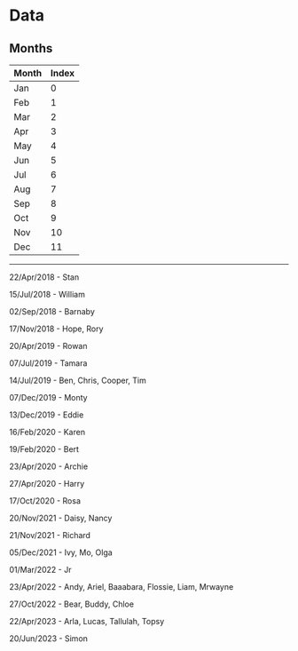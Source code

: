 # Data

## Months

| Month | Index |
| ----- | ----- |
| Jan   | 0     |
| Feb   | 1     |
| Mar   | 2     |
| Apr   | 3     |
| May   | 4     |
| Jun   | 5     |
| Jul   | 6     |
| Aug   | 7     |
| Sep   | 8     |
| Oct   | 9     |
| Nov   | 10    |
| Dec   | 11    |


---

22/Apr/2018 - Stan

15/Jul/2018 - William

02/Sep/2018 - Barnaby

17/Nov/2018 - Hope, Rory

20/Apr/2019 - Rowan

07/Jul/2019 - Tamara

14/Jul/2019 - Ben, Chris, Cooper, Tim

07/Dec/2019 - Monty

13/Dec/2019 - Eddie

16/Feb/2020 - Karen

19/Feb/2020 - Bert

23/Apr/2020 - Archie

27/Apr/2020 - Harry

17/Oct/2020 - Rosa

20/Nov/2021 - Daisy, Nancy

21/Nov/2021 - Richard

05/Dec/2021 - Ivy, Mo, Olga

01/Mar/2022 - Jr

23/Apr/2022 - Andy, Ariel, Baaabara, Flossie, Liam, Mrwayne

27/Oct/2022 - Bear, Buddy, Chloe

22/Apr/2023 - Arla, Lucas, Tallulah, Topsy

20/Jun/2023 - Simon